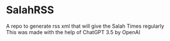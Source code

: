 # SalahRSS
A repo to generate rss xml that will give the Salah Times regularly <br>
This was made with the help of ChatGPT 3.5 by OpenAI

